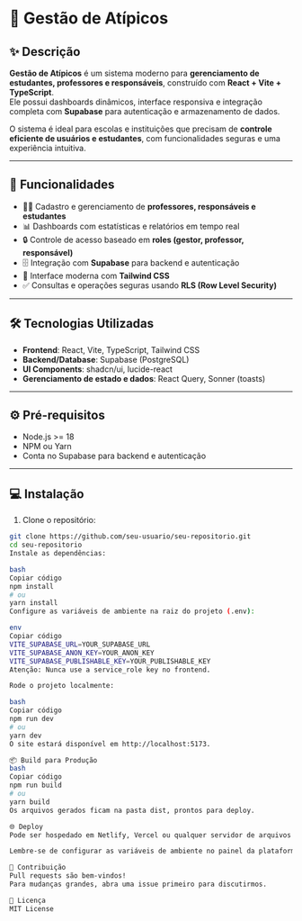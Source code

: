 # 🎯 Gestão de Atípicos

## ✨ Descrição
**Gestão de Atípicos** é um sistema moderno para **gerenciamento de estudantes, professores e responsáveis**, construído com **React + Vite + TypeScript**.  
Ele possui dashboards dinâmicos, interface responsiva e integração completa com **Supabase** para autenticação e armazenamento de dados.

O sistema é ideal para escolas e instituições que precisam de **controle eficiente de usuários e estudantes**, com funcionalidades seguras e uma experiência intuitiva.

---

## 🚀 Funcionalidades

- 👨‍🏫 Cadastro e gerenciamento de **professores, responsáveis e estudantes**  
- 📊 Dashboards com estatísticas e relatórios em tempo real  
- 🔒 Controle de acesso baseado em **roles (gestor, professor, responsável)**  
- 🗄️ Integração com **Supabase** para backend e autenticação  
- 🎨 Interface moderna com **Tailwind CSS**  
- ✅ Consultas e operações seguras usando **RLS (Row Level Security)**  

---

## 🛠 Tecnologias Utilizadas

- **Frontend**: React, Vite, TypeScript, Tailwind CSS  
- **Backend/Database**: Supabase (PostgreSQL)  
- **UI Components**: shadcn/ui, lucide-react  
- **Gerenciamento de estado e dados**: React Query, Sonner (toasts)

---

## ⚙️ Pré-requisitos

- Node.js >= 18  
- NPM ou Yarn  
- Conta no Supabase para backend e autenticação  

---

## 💻 Instalação

1. Clone o repositório:

```bash
git clone https://github.com/seu-usuario/seu-repositorio.git
cd seu-repositorio
Instale as dependências:

bash
Copiar código
npm install
# ou
yarn install
Configure as variáveis de ambiente na raiz do projeto (.env):

env
Copiar código
VITE_SUPABASE_URL=YOUR_SUPABASE_URL
VITE_SUPABASE_ANON_KEY=YOUR_ANON_KEY
VITE_SUPABASE_PUBLISHABLE_KEY=YOUR_PUBLISHABLE_KEY
Atenção: Nunca use a service_role key no frontend.

Rode o projeto localmente:

bash
Copiar código
npm run dev
# ou
yarn dev
O site estará disponível em http://localhost:5173.

📦 Build para Produção
bash
Copiar código
npm run build
# ou
yarn build
Os arquivos gerados ficam na pasta dist, prontos para deploy.

🌐 Deploy
Pode ser hospedado em Netlify, Vercel ou qualquer servidor de arquivos estáticos.

Lembre-se de configurar as variáveis de ambiente no painel da plataforma.

🤝 Contribuição
Pull requests são bem-vindos!
Para mudanças grandes, abra uma issue primeiro para discutirmos.

📄 Licença
MIT License
